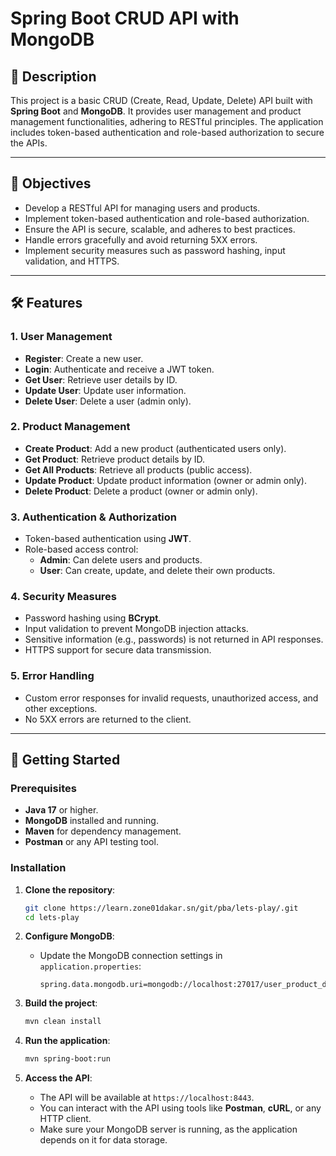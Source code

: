 # Spring Boot CRUD API with MongoDB

## 📝 Description

This project is a basic CRUD (Create, Read, Update, Delete) API built with **Spring Boot** and **MongoDB**. It provides user management and product management functionalities, adhering to RESTful principles. The application includes token-based authentication and role-based authorization to secure the APIs.

---

## 🎯 Objectives

- Develop a RESTful API for managing users and products.
- Implement token-based authentication and role-based authorization.
- Ensure the API is secure, scalable, and adheres to best practices.
- Handle errors gracefully and avoid returning 5XX errors.
- Implement security measures such as password hashing, input validation, and HTTPS.

---

## 🛠️ Features

### 1. **User Management**
- **Register**: Create a new user.
- **Login**: Authenticate and receive a JWT token.
- **Get User**: Retrieve user details by ID.
- **Update User**: Update user information.
- **Delete User**: Delete a user (admin only).

### 2. **Product Management**
- **Create Product**: Add a new product (authenticated users only).
- **Get Product**: Retrieve product details by ID.
- **Get All Products**: Retrieve all products (public access).
- **Update Product**: Update product information (owner or admin only).
- **Delete Product**: Delete a product (owner or admin only).

### 3. **Authentication & Authorization**
- Token-based authentication using **JWT**.
- Role-based access control:
  - **Admin**: Can delete users and products.
  - **User**: Can create, update, and delete their own products.

### 4. **Security Measures**
- Password hashing using **BCrypt**.
- Input validation to prevent MongoDB injection attacks.
- Sensitive information (e.g., passwords) is not returned in API responses.
- HTTPS support for secure data transmission.

### 5. **Error Handling**
- Custom error responses for invalid requests, unauthorized access, and other exceptions.
- No 5XX errors are returned to the client.

---

## 🚀 Getting Started

### Prerequisites

- **Java 17** or higher.
- **MongoDB** installed and running.
- **Maven** for dependency management.
- **Postman** or any API testing tool.

### Installation

1. **Clone the repository**:
   ```bash
   git clone https://learn.zone01dakar.sn/git/pba/lets-play/.git
   cd lets-play
2. **Configure MongoDB**:
   - Update the MongoDB connection settings in `application.properties`:
     ```properties
     spring.data.mongodb.uri=mongodb://localhost:27017/user_product_db
     ```

3. **Build the project**:
   ```bash
   mvn clean install
4. **Run the application**:
   ```bash
   mvn spring-boot:run
5. **Access the API**:
   - The API will be available at `https://localhost:8443`.
   - You can interact with the API using tools like **Postman**, **cURL**, or any HTTP client.
   - Make sure your MongoDB server is running, as the application depends on it for data storage.